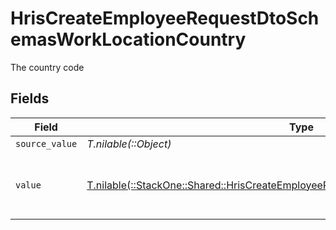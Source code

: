 # HrisCreateEmployeeRequestDtoSchemasWorkLocationCountry

The country code


## Fields

| Field                                                                                                                                                              | Type                                                                                                                                                               | Required                                                                                                                                                           | Description                                                                                                                                                        | Example                                                                                                                                                            |
| ------------------------------------------------------------------------------------------------------------------------------------------------------------------ | ------------------------------------------------------------------------------------------------------------------------------------------------------------------ | ------------------------------------------------------------------------------------------------------------------------------------------------------------------ | ------------------------------------------------------------------------------------------------------------------------------------------------------------------ | ------------------------------------------------------------------------------------------------------------------------------------------------------------------ |
| `source_value`                                                                                                                                                     | *T.nilable(::Object)*                                                                                                                                              | :heavy_minus_sign:                                                                                                                                                 | N/A                                                                                                                                                                |                                                                                                                                                                    |
| `value`                                                                                                                                                            | [T.nilable(::StackOne::Shared::HrisCreateEmployeeRequestDtoSchemasWorkLocationValue)](../../models/shared/hriscreateemployeerequestdtoschemasworklocationvalue.md) | :heavy_minus_sign:                                                                                                                                                 | The ISO3166-1 Alpha2 Code of the Country                                                                                                                           | US                                                                                                                                                                 |
